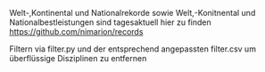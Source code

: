 Welt-,Kontinental und Nationalrekorde sowie Welt,-Konitnental und Nationalbestleistungen sind tagesaktuell hier zu finden
https://github.com/nimarion/records

Filtern via filter.py und der entsprechend angepassten filter.csv um überflüssige Disziplinen zu entfernen